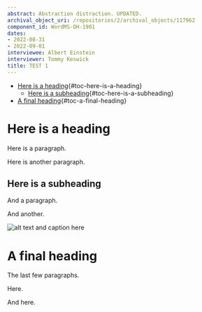 ```yaml
---
abstract: Abstraction distraction. UPDATED.
archival_object_uri: /repositories/2/archival_objects/117962
component_id: WordMS-OH-1901
dates:
- 2022-08-31
- 2022-09-01
interviewee: Albert Einstein
interviewer: Tommy Keswick
title: TEST 1
---
```


-   [Here is a heading](#here-is-a-heading){#toc-here-is-a-heading}
    -   [Here is a
        subheading](#here-is-a-subheading){#toc-here-is-a-subheading}
-   [A final heading](#a-final-heading){#toc-a-final-heading}

# Here is a heading

Here is a paragraph.

Here is another paragraph.

## Here is a subheading

And a paragraph.

And another.

![alt text and caption
here](WordMS-OH-1901-Cappadocia.jpg "title text here (is useless in most browsers; repurpose?)")

# A final heading

The last few paragraphs.

Here.

And here.
